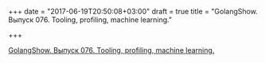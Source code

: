 +++
date = "2017-06-19T20:50:08+03:00"
draft = true
title = "GolangShow. Выпуск 076. Tooling, profiling, machine learning."

+++

<p><a href="http://golangshow.com/episode/2016/09-30-076/">GolangShow. Выпуск 076. Tooling, profiling, machine learning.</a></p>
